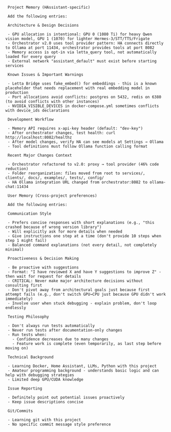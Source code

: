      Project Memory (HAssistant-specific)

     Add the following entries:

     Architecture & Design Decisions

     - GPU allocation is intentional: GPU 0 (1080 Ti) for heavy Qwen vision model, GPU 1 (1070) for lighter Hermes-3/STT/TTS/Frigate
     - Orchestrator v2.0 uses tool provider pattern: HA connects directly to Ollama at port 11434, orchestrator provides tools at port 8082
     - Memory access is opt-in via letta_query tool, not automatically loaded for every query
     - External network "assistant_default" must exist before starting services

     Known Issues & Important Warnings

     - Letta Bridge uses fake_embed() for embeddings - this is a known placeholder that needs replacement with real embedding model in production
     - Port allocations avoid conflicts: postgres on 5432, redis on 6380 (to avoid conflicts with other instances)
     - NVIDIA_VISIBLE_DEVICES in docker-compose.yml sometimes conflicts with device_ids declarations

     Development Workflow

     - Memory API requires x-api-key header (default: "dev-key")
     - After orchestrator changes, test health: curl http://localhost:8082/healthz
     - After model changes, verify HA can see models at Settings → Ollama
     - Tool definitions must follow Ollama function calling format

     Recent Major Changes Context

     - Orchestrator refactored to v2.0: proxy → tool provider (46% code reduction)
     - Folder reorganization: files moved from root to services/, clients/, docs/, examples/, tests/, config/
     - HA Ollama integration URL changed from orchestrator:8082 to ollama-chat:11434

     User Memory (Cross-project preferences)

     Add the following entries:

     Communication Style

     - Prefers concise responses with short explanations (e.g., "this crashed because of wrong version library")
     - Will explicitly ask for more details when needed
     - Give instructions one step at a time (don't provide 10 steps when step 1 might fail)
     - Balanced command explanations (not every detail, not completely minimal)

     Proactiveness & Decision Making

     - Be proactive with suggestions
     - Format: "I have reviewed X and have Y suggestions to improve Z" - then wait for request for details
     - CRITICAL: Never make major architecture decisions without consulting first
     - Don't pivot away from architectural goals just because first attempt fails (e.g., don't switch GPU→CPU just because GPU didn't work immediately)
     - Involve user when stuck debugging - explain problem, don't loop endlessly

     Testing Philosophy

     - Don't always run tests automatically
     - Never run tests after documentation-only changes
     - Run tests when:
       - Confidence decreases due to many changes
       - Feature work is complete (even temporarily, as last step before moving on)

     Technical Background

     - Learning Docker, Home Assistant, LLMs, Python with this project
     - Amateur programming background - understands basic logic and can help with debugging strategies
     - Limited deep GPU/CUDA knowledge

     Issue Reporting

     - Definitely point out potential issues proactively
     - Keep issue descriptions concise

     Git/Commits

     - Learning git with this project
     - No specific commit message style preference